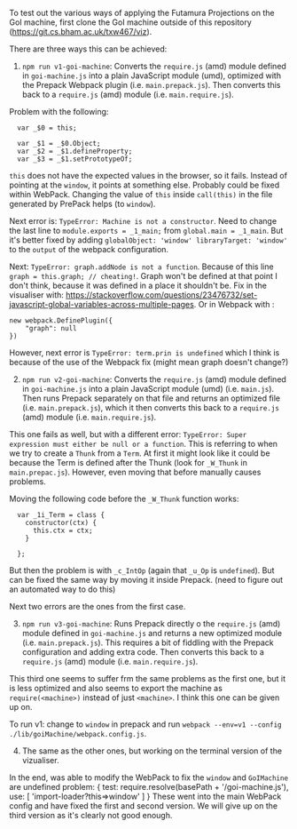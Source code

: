 To test out the various ways of applying the Futamura Projections on the GoI machine, first clone the GoI machine outside of this repository (https://git.cs.bham.ac.uk/txw467/viz).


There are three ways this can be achieved:
1. `npm run v1-goi-machine`: Converts the `require.js` (amd) module defined in `goi-machine.js` into a plain JavaScript module (umd), optimized with the Prepack Webpack plugin (i.e. `main.prepack.js`). Then converts this back to a `require.js` (amd) module (i.e. `main.require.js`).

Problem with the following:
```
  var _$0 = this;

  var _$1 = _$0.Object;
  var _$2 = _$1.defineProperty;
  var _$3 = _$1.setPrototypeOf;
```

`this` does not have the expected values in the browser, so it fails. Instead of pointing at the `window`, it points at something else. Probably could be fixed within WebPack. Changing the value of `this` inside `call(this)` in the file generated by PrePack helps (to `window`).

Next error is: `TypeError: Machine is not a constructor`. Need to change the last line to `module.exports = _1_main;` from `global.main = _1_main`. But it's better fixed by adding `globalObject: 'window' libraryTarget: 'window'` to the `output` of the webpack configuration.

Next: `TypeError: graph.addNode is not a function`. Because of this line `graph = this.graph; // cheating!`. Graph won't be defined at that point I don't think, because it was defined in a place it shouldn't be. Fix in the visualiser with: https://stackoverflow.com/questions/23476732/set-javascript-global-variables-across-multiple-pages. Or in Webpack with :
```
new webpack.DefinePlugin({
    "graph": null
})
```

However, next error is `TypeError: term.prin is undefined` which I think is because of the use of the Webpack fix (might mean graph doesn't change?)

2. `npm run v2-goi-machine`: Converts the `require.js` (amd) module defined in `goi-machine.js` into a plain JavaScript module (umd) (i.e. `main.js`). Then runs Prepack separately on that file and returns an optimized file (i.e. `main.prepack.js`), which it then converts this back to a `require.js` (amd) module (i.e. `main.require.js`).

This one fails as well, but with a different error: `TypeError: Super expression must either be null or a function`. This is referring to when we try to create a `Thunk` from a `Term`. At first it might look like it could be because the Term is defined after the Thunk (look for `_W_Thunk` in `main.prepac.js`). However, even moving that before manually causes problems.

Moving the following code before the `_W_Thunk` function works:
```
  var _1i_Term = class {
    constructor(ctx) {
      this.ctx = ctx;
    }

  };
```
But then the problem is with `_c_IntOp` (again that `_u_Op` is `undefined`). But can be fixed the same way by moving it inside Prepack. (need to figure out an automated way to do this)

Next two errors are the ones from the first case.

3. `npm run v3-goi-machine`: Runs Prepack directly o the `require.js` (amd) module defined in `goi-machine.js` and returns a new optimized module (i.e. `main.prepack.js`). This requires a bit of fiddling with the Prepack configuration and adding extra code. Then converts this back to a `require.js` (amd) module (i.e. `main.require.js`).

This third one seems to suffer frm the same problems as the first one, but it is less optimized and also seems to export the machine as `require(<machine>)` instead of just `<machine>`. I think this one can be given up on.

To run v1: change to `window` in prepack and run `webpack --env=v1 --config ./lib/goiMachine/webpack.config.js`.

4. The same as the other ones, but working on the terminal version of the vizualiser.

In the end, was able to modify the WebPack to fix the `window` and `GoIMachine` are undefined problem:
{
    test: require.resolve(basePath + '/goi-machine.js'),
    use: [
        'import-loader?this=>window'
    ]
}
These went into the main WebPack config and have fixed the first and second version. We will give up on the third version as it's clearly not good enough.